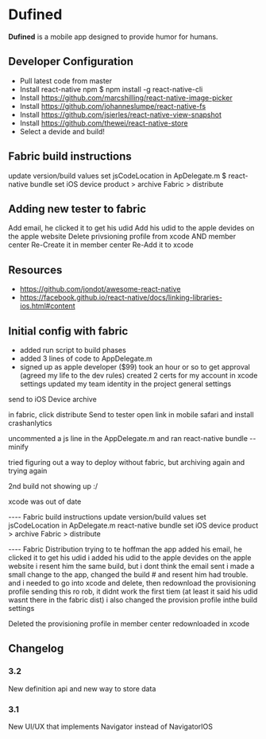 # Dufined

**Dufined** is a mobile app designed to provide humor for humans.

## Developer Configuration

- Pull latest code from master
- Install react-native npm
    $ npm install -g react-native-cli
- Install https://github.com/marcshilling/react-native-image-picker
- Install https://github.com/johanneslumpe/react-native-fs
- Install https://github.com/jsierles/react-native-view-snapshot
- Install https://github.com/thewei/react-native-store
- Select a devide and build!



## Fabric build instructions
update version/build values
set jsCodeLocation in ApDelegate.m
$ react-native bundle
set iOS device 
product > archive 
Fabric > distribute

## Adding new tester to fabric
Add email, he clicked it to get his udid
Add his udid to the apple devides on the apple website
Delete privsioning profile from xcode AND member center
Re-Create it in member center
Re-Add it to xcode


## Resources
- https://github.com/jondot/awesome-react-native
- https://facebook.github.io/react-native/docs/linking-libraries-ios.html#content


## Initial config with fabric

- added run script to build phases
- added 3 lines of code to AppDelegate.m
- signed up as apple developer ($99) took an hour or so to get approval
(agreed my life to the dev rules)
created 2 certs for my account in xcode settings
updated my team identity in the project general settings

send to iOS Device
archive

in fabric, click distribute
Send to tester
open link in mobile safari and install crashanlytics

	
uncommented a js line in the AppDelegate.m and ran
react-native bundle --minify

tried figuring out a way to deploy without fabric, but archiving again and trying again

2nd build not showing up :/

xcode was out of date


---- Fabric build instructions
update version/build values
set jsCodeLocation in ApDelegate.m
react-native bundle
set iOS device 
product > archive 
Fabric > distribute

---- Fabric Distribution
trying to te hoffman the app
added his email, he clicked it to get his udid
i added his udid to the apple devides on the apple website
i resent him the same build, but i dont think the email sent
i made a small change to the app, changed the build # and resent him
had trouble. and i needed to go into xcode and delete, then redownload the provisioning profile
sending this ro rob, it didnt work the first tiem (at least it said his udid wasnt there in the fabric dist)
i also changed the provision profile inthe build settings

Deleted the provisioning profile in member center
redownloaded in xcode


## Changelog

### 3.2
New definition api and new way to store data

### 3.1 
New UI/UX that implements Navigator instead of NavigatorIOS

